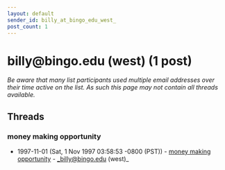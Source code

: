 ```yaml
---
layout: default
sender_id: billy_at_bingo_edu_west_
post_count: 1
---
```


# billy<span>@</span>bingo.edu (west) (1 post)

_Be aware that many list participants used multiple email addresses over their time active on the list. As such this page may not contain all threads available._

## Threads

### money making opportunity
+ 1997-11-01 (Sat, 1 Nov 1997 03:58:53 -0800 (PST)) - [money making opportunity](/archive/1997/11/734c2d5884c24e6c51c922ab7957f253fa4d35a26a0ddf943f841ca1ffc308e5) - _billy@bingo.edu (west)_

